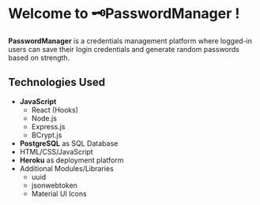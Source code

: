# Welcome to 🗝️PasswordManager !

**PasswordManager** is a credentials management platform where logged-in users can save their login credentials 
and generate random passwords based on strength. 

## Technologies Used
- **JavaScript**
  - React (Hooks)
  - Node.js
  - Express.js
  - BCrypt.js 
- **PostgreSQL** as SQL Database 
- HTML/CSS/JavaScript
- **Heroku** as deployment platform
- Additional Modules/Libraries
  - uuid
  - jsonwebtoken
  - Material UI Icons
  

